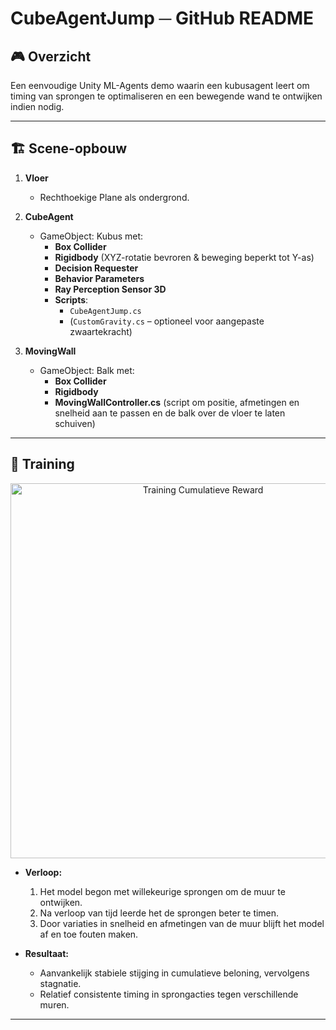 # CubeAgentJump ─ GitHub README

## 🎮 Overzicht
Een eenvoudige Unity ML-Agents demo waarin een kubusagent leert om timing van sprongen te optimaliseren en een bewegende wand te ontwijken indien nodig.

---

## 🏗️ Scene-opbouw

1. **Vloer**  
   - Rechthoekige Plane als ondergrond.

2. **CubeAgent**  
   - GameObject: Kubus met:
     - **Box Collider**
     - **Rigidbody** (XYZ-rotatie bevroren & beweging beperkt tot Y-as)
     - **Decision Requester**
     - **Behavior Parameters**
     - **Ray Perception Sensor 3D**
     - **Scripts**:
       - `CubeAgentJump.cs`
       - (`CustomGravity.cs` – optioneel voor aangepaste zwaartekracht)

3. **MovingWall**  
   - GameObject: Balk met:
     - **Box Collider**
     - **Rigidbody**
     - **MovingWallController.cs** (script om positie, afmetingen en snelheid aan te passen en de balk over de vloer te laten schuiven)

---

## 🚀 Training

<p align="center">
  <img src="https://github.com/user-attachments/assets/f4aace81-c1c4-4f33-965a-e196bddc5a8e" alt="Training Cumulatieve Reward" width="600" />
</p>

- **Verloop:**  
  1. Het model begon met willekeurige sprongen om de muur te ontwijken.  
  2. Na verloop van tijd leerde het de sprongen beter te timen.  
  3. Door variaties in snelheid en afmetingen van de muur blijft het model af en toe fouten maken.

- **Resultaat:**  
  - Aanvankelijk stabiele stijging in cumulatieve beloning, vervolgens stagnatie.
  - Relatief consistente timing in sprongacties tegen verschillende muren.

---
